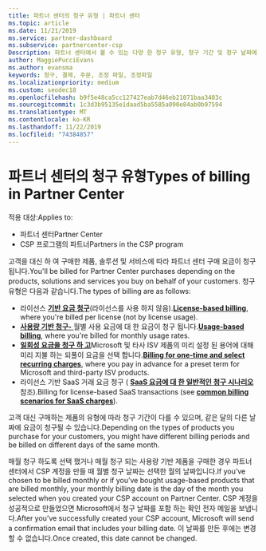 ```yaml
---
title: 파트너 센터의 청구 유형 | 파트너 센터
ms.topic: article
ms.date: 11/21/2019
ms.service: partner-dashboard
ms.subservice: partnercenter-csp
Description: 파트너 센터에서 볼 수 있는 다양 한 청구 유형, 청구 기간 및 청구 날짜에 대해 알아봅니다.
author: MaggiePucciEvans
ms.author: evansma
keywords: 청구, 결제, 주문, 조정 파일, 조정파일
ms.localizationpriority: medium
ms.custom: seodec18
ms.openlocfilehash: b9f5e48ca5cc127427eab7d46eb21071baa3403c
ms.sourcegitcommit: 1c3d3b95135e1daad5ba5585a090e84ab0b97594
ms.translationtype: MT
ms.contentlocale: ko-KR
ms.lasthandoff: 11/22/2019
ms.locfileid: "74384857"
---
```

# <a name="types-of-billing-in-partner-center"></a><span data-ttu-id="36c97-104">파트너 센터의 청구 유형</span><span class="sxs-lookup"><span data-stu-id="36c97-104">Types of billing in Partner Center</span></span>

<span data-ttu-id="36c97-105">적용 대상:</span><span class="sxs-lookup"><span data-stu-id="36c97-105">Applies to:</span></span>

- <span data-ttu-id="36c97-106">파트너 센터</span><span class="sxs-lookup"><span data-stu-id="36c97-106">Partner Center</span></span>
- <span data-ttu-id="36c97-107">CSP 프로그램의 파트너</span><span class="sxs-lookup"><span data-stu-id="36c97-107">Partners in the CSP program</span></span>

<span data-ttu-id="36c97-108">고객을 대신 하 여 구매한 제품, 솔루션 및 서비스에 따라 파트너 센터 구매 요금이 청구 됩니다.</span><span class="sxs-lookup"><span data-stu-id="36c97-108">You'll be billed for Partner Center purchases depending on the products, solutions and services you buy on behalf of your customers.</span></span> <span data-ttu-id="36c97-109">청구 유형은 다음과 같습니다.</span><span class="sxs-lookup"><span data-stu-id="36c97-109">The types of billing are as follows:</span></span>

- <span data-ttu-id="36c97-110">라이선스 [**기반 요금 청구**](license-based-billing.md)(라이선스를 사용 하지 않음).</span><span class="sxs-lookup"><span data-stu-id="36c97-110">[**License-based billing**](license-based-billing.md), where you're billed per license (not by license usage).</span></span>
- <span data-ttu-id="36c97-111">[**사용량 기반 청구-** ](usage-based-billing.md)월별 사용 요금에 대 한 요금이 청구 됩니다.</span><span class="sxs-lookup"><span data-stu-id="36c97-111">[**Usage-based billing**](usage-based-billing.md), where you're billed for monthly usage rates.</span></span>
- <span data-ttu-id="36c97-112">[**일회성 요금을 청구 하 고**](one-time-and-recurring-billing.md)Microsoft 및 타사 ISV 제품의 미리 설정 된 용어에 대해 미리 지불 하는 되풀이 요금을 선택 합니다.</span><span class="sxs-lookup"><span data-stu-id="36c97-112">[**Billing for one-time and select recurring charges**](one-time-and-recurring-billing.md), where you pay in advance for a preset term for Microsoft and third-party ISV products.</span></span>
- <span data-ttu-id="36c97-113">라이선스 기반 SaaS 거래 요금 청구 ( [**SaaS 요금에 대 한 일반적인 청구 시나리오**](common-billing-scenarios-saas.md)참조).</span><span class="sxs-lookup"><span data-stu-id="36c97-113">Billing for license-based SaaS transactions (see [**common billing scenarios for SaaS charges**](common-billing-scenarios-saas.md)).</span></span>

<span data-ttu-id="36c97-114">고객 대신 구매하는 제품의 유형에 따라 청구 기간이 다를 수 있으며, 같은 달의 다른 날짜에 요금이 청구될 수 있습니다.</span><span class="sxs-lookup"><span data-stu-id="36c97-114">Depending on the types of products you purchase for your customers, you might have different billing periods and be billed on different days of the same month.</span></span>

<span data-ttu-id="36c97-115">매월 청구 하도록 선택 했거나 매월 청구 되는 사용량 기반 제품을 구매한 경우 파트너 센터에서 CSP 계정을 만들 때 월별 청구 날짜는 선택한 월의 날짜입니다.</span><span class="sxs-lookup"><span data-stu-id="36c97-115">If you’ve chosen to be billed monthly or if you’ve bought usage-based products that are billed monthly, your monthly billing date is the day of the month you selected when you created your CSP account on Partner Center.</span></span> <span data-ttu-id="36c97-116">CSP 계정을 성공적으로 만들었으면 Microsoft에서 청구 날짜를 포함 하는 확인 전자 메일을 보냅니다.</span><span class="sxs-lookup"><span data-stu-id="36c97-116">After you’ve successfully created your CSP account, Microsoft will send a confirmation email that includes your billing date.</span></span> <span data-ttu-id="36c97-117">이 날짜를 만든 후에는 변경할 수 없습니다.</span><span class="sxs-lookup"><span data-stu-id="36c97-117">Once created, this date cannot be changed.</span></span>
